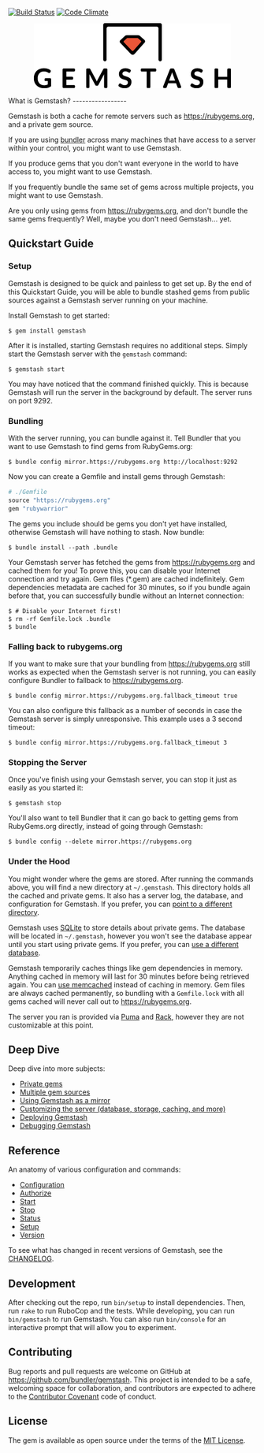 <!--Automatically generated by Pandoc -->
[![Build Status](https://travis-ci.org/bundler/gemstash.svg?branch=master)](https://travis-ci.org/bundler/gemstash)
[![Code Climate](https://codeclimate.com/github/bundler/gemstash/badges/gpa.svg)](https://codeclimate.com/github/bundler/gemstash)

<p align="center"><img src="gemstash.png" /></p>
What is Gemstash?
-----------------

Gemstash is both a cache for remote servers such as https://rubygems.org, and a private gem source.

If you are using [bundler](http://bundler.io/) across many machines that have access to a server within your control, you might want to use Gemstash.

If you produce gems that you don't want everyone in the world to have access to, you might want to use Gemstash.

If you frequently bundle the same set of gems across multiple projects, you might want to use Gemstash.

Are you only using gems from https://rubygems.org, and don't bundle the same gems frequently? Well, maybe you don't need Gemstash... yet.

Quickstart Guide
----------------

### Setup

Gemstash is designed to be quick and painless to get set up. By the end of this Quickstart Guide, you will be able to bundle stashed gems from public sources against a Gemstash server running on your machine.

Install Gemstash to get started:

    $ gem install gemstash

After it is installed, starting Gemstash requires no additional steps. Simply start the Gemstash server with the `gemstash` command:

    $ gemstash start

You may have noticed that the command finished quickly. This is because Gemstash will run the server in the background by default. The server runs on port 9292.

### Bundling

With the server running, you can bundle against it. Tell Bundler that you want to use Gemstash to find gems from RubyGems.org:

    $ bundle config mirror.https://rubygems.org http://localhost:9292

Now you can create a Gemfile and install gems through Gemstash:

``` ruby
# ./Gemfile
source "https://rubygems.org"
gem "rubywarrior"
```

The gems you include should be gems you don't yet have installed, otherwise Gemstash will have nothing to stash. Now bundle:

    $ bundle install --path .bundle

Your Gemstash server has fetched the gems from https://rubygems.org and cached them for you! To prove this, you can disable your Internet connection and try again. Gem files (\*.gem) are cached indefinitely. Gem dependencies metadata are cached for 30 minutes, so if you bundle again before that, you can successfully bundle without an Internet connection:

    $ # Disable your Internet first!
    $ rm -rf Gemfile.lock .bundle
    $ bundle

### Falling back to rubygems.org

If you want to make sure that your bundling from https://rubygems.org still works as expected when the Gemstash server is not running, you can easily configure Bundler to fallback to https://rubygems.org.

    $ bundle config mirror.https://rubygems.org.fallback_timeout true

You can also configure this fallback as a number of seconds in case the Gemstash server is simply unresponsive. This example uses a 3 second timeout:

    $ bundle config mirror.https://rubygems.org.fallback_timeout 3

### Stopping the Server

Once you've finish using your Gemstash server, you can stop it just as easily as you started it:

    $ gemstash stop

You'll also want to tell Bundler that it can go back to getting gems from RubyGems.org directly, instead of going through Gemstash:

    $ bundle config --delete mirror.https://rubygems.org

### Under the Hood

You might wonder where the gems are stored. After running the commands above, you will find a new directory at `~/.gemstash`. This directory holds all the cached and private gems. It also has a server log, the database, and configuration for Gemstash. If you prefer, you can [point to a different directory](docs/gemstash-customize.7.md#files).

Gemstash uses [SQLite](https://www.sqlite.org/) to store details about private gems. The database will be located in `~/.gemstash`, however you won't see the database appear until you start using private gems. If you prefer, you can [use a different database](docs/gemstash-customize.7.md#database).

Gemstash temporarily caches things like gem dependencies in memory. Anything cached in memory will last for 30 minutes before being retrieved again. You can [use memcached](docs/gemstash-customize.7.md#cache) instead of caching in memory. Gem files are always cached permanently, so bundling with a `Gemfile.lock` with all gems cached will never call out to https://rubygems.org.

The server you ran is provided via [Puma](http://puma.io/) and [Rack](http://rack.github.io/), however they are not customizable at this point.

Deep Dive
---------

Deep dive into more subjects:

-   [Private gems](docs/gemstash-private-gems.7.md)
-   [Multiple gem sources](docs/gemstash-multiple-sources.7.md)
-   [Using Gemstash as a mirror](docs/gemstash-mirror.7.md)
-   [Customizing the server (database, storage, caching, and more)](docs/gemstash-customize.7.md)
-   [Deploying Gemstash](docs/gemstash-deploy.7.md)
-   [Debugging Gemstash](docs/gemstash-debugging.7.md)

Reference
---------

An anatomy of various configuration and commands:

-   [Configuration](docs/gemstash-configuration.5.md)
-   [Authorize](docs/gemstash-authorize.1.md)
-   [Start](docs/gemstash-start.1.md)
-   [Stop](docs/gemstash-stop.1.md)
-   [Status](docs/gemstash-status.1.md)
-   [Setup](docs/gemstash-setup.1.md)
-   [Version](docs/gemstash-version.1.md)

To see what has changed in recent versions of Gemstash, see the [CHANGELOG](https://github.com/bundler/gemstash/blob/master/CHANGELOG.md).

Development
-----------

After checking out the repo, run `bin/setup` to install dependencies. Then, run `rake` to run RuboCop and the tests. While developing, you can run `bin/gemstash` to run Gemstash. You can also run `bin/console` for an interactive prompt that will allow you to experiment.

Contributing
------------

Bug reports and pull requests are welcome on GitHub at https://github.com/bundler/gemstash. This project is intended to be a safe, welcoming space for collaboration, and contributors are expected to adhere to the [Contributor Covenant](https://github.com/bundler/gemstash/blob/master/CODE_OF_CONDUCT.md) code of conduct.

License
-------

The gem is available as open source under the terms of the [MIT License](http://opensource.org/licenses/MIT).
